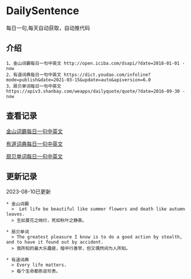 # DailySentence

每日一句,每天自动获取，自动推代码

## 介绍

```
1、金山词霸每日一句中英文 http://open.iciba.com/dsapi/?date=2018-01-01 - now
2、有道词典每日一句中英文 https://dict.youdao.com/infoline?mode=publish&date=2021-03-15&update=auto&apiversion=6.0
3、扇贝单词每日一句中英文 https://apiv3.shanbay.com/weapps/dailyquote/quote/?date=2016-09-30 - now
```

## 查看记录

[金山词霸每日一句中英文](./data/iciba/)

[有道词典每日一句中英文](./data/youdao/)

[扇贝单词每日一句中英文](./data/shanbay/)

## 更新记录
2023-08-10已更新 
```
* 金山词霸
  >  Let life be beautiful like summer flowers and death like autumn leaves.
  > 生如夏花之绚烂，死如秋叶之静美。

* 扇贝单词
  > The greatest pleasure I know is to do a good action by stealth, and to have it found out by accident.
  > 我所知的最大乐趣是，暗中行善举，但又偶然间为人所知。

* 有道词典
  > Every life matters.
  > 每个生命都弥足珍贵。

```
